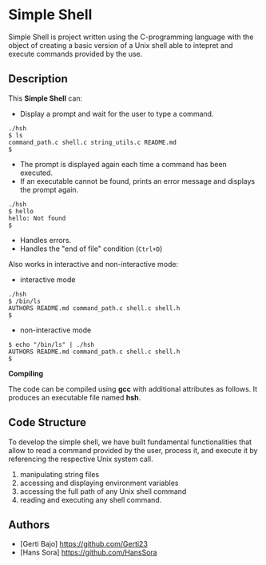 # Simple Shell 

Simple Shell is project written using the C-programming language with the object of creating a basic version of a Unix shell able to intepret and execute commands provided by the use.



## Description

This **Simple Shell** can:

- Display a prompt and wait for the user to type a command.
```shell
./hsh
$ ls
command_path.c shell.c string_utils.c README.md
$
```
- The prompt is displayed again each time a command has been executed.
- If an executable cannot be found, prints an error message and displays the prompt again.
```shell
./hsh
$ hello
hello: Not found
$ 
```
- Handles errors.
- Handles the "end of file" condition (`Ctrl+D`)

Also works in interactive and non-interactive mode:
- interactive mode
```shell
./hsh
$ /bin/ls
AUTHORS README.md command_path.c shell.c shell.h
$
```
- non-interactive mode
```shell
$ echo "/bin/ls" | ./hsh
AUTHORS README.md command_path.c shell.c shell.h
$
```

**Compiling**

The code can be compiled using **gcc** with additional attributes as follows. It produces an executable file named **hsh**.

## Code Structure

To develop the simple shell, we have built fundamental functionalities that allow to read a command provided by the user, process it, and execute it by referencing the respective Unix system call.

1. manipulating string files 
2. accessing and displaying environment variables
3. accessing the full path of any Unix shell command
4. reading and executing any shell command.


## Authors

- [Gerti Bajo] <https://github.com/Gerti23>
- [Hans Sora] <https://github.com/HansSora>
